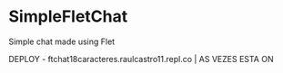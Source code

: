 # SimpleFletChat
Simple chat made using Flet

DEPLOY - ftchat18caracteres.raulcastro11.repl.co | AS VEZES ESTA ON